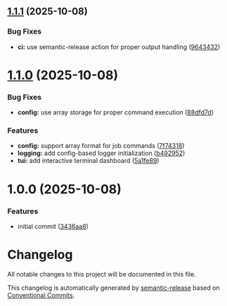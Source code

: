 ## [1.1.1](https://github.com/caevv/jobster/compare/v1.1.0...v1.1.1) (2025-10-08)


### Bug Fixes

* **ci:** use semantic-release action for proper output handling ([9643432](https://github.com/caevv/jobster/commit/9643432494ee0afd192c3628c281107ef36cb97c))

# [1.1.0](https://github.com/caevv/jobster/compare/v1.0.0...v1.1.0) (2025-10-08)


### Bug Fixes

* **config:** use array storage for proper command execution ([88dfd7d](https://github.com/caevv/jobster/commit/88dfd7dc9e893ce467a5aeae856f844613352ae7))


### Features

* **config:** support array format for job commands ([7f74318](https://github.com/caevv/jobster/commit/7f7431816385679c8c07d9d8f76f8dfd0aa72b43))
* **logging:** add config-based logger initialization ([b492952](https://github.com/caevv/jobster/commit/b492952e25bbaf85fb2995cc0174bc6940090d13))
* **tui:** add interactive terminal dashboard ([5a1fe89](https://github.com/caevv/jobster/commit/5a1fe8987d85e9dec61630b9f090a748a37c6572))

# 1.0.0 (2025-10-08)


### Features

* initial commit ([3436aa8](https://github.com/caevv/jobster/commit/3436aa80f32beffc8950842981303a451313c51d))

# Changelog

All notable changes to this project will be documented in this file.

This changelog is automatically generated by [semantic-release](https://github.com/semantic-release/semantic-release) based on [Conventional Commits](https://www.conventionalcommits.org/).

